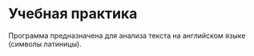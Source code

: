# Учебная практика
Программа предназначена для анализа текста на английском языке (символы латиницы).
